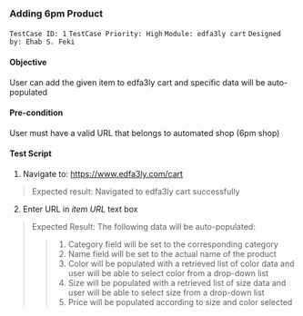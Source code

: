 ### Adding 6pm Product 
```TestCase ID: 1```
```TestCase Priority: High```
```Module: edfa3ly cart```
```Designed by: Ehab S. Feki```

#### Objective
User can add the given item to edfa3ly cart and specific data will be auto-populated
#### Pre-condition
User must have a valid URL that belongs to automated shop (6pm shop)
#### Test Script
1. Navigate to: https://www.edfa3ly.com/cart
> Expected result: Navigated to edfa3ly cart successfully
2. Enter URL in *item URL* text box
> Expected Result: The following data will be auto-populated:
>> 1. Category field will be set to the corresponding category
>> 2. Name field will be set to the actual name of the product
>> 3. Color will be populated with a retrieved list of color data and user will be able to select color from a drop-down list
>> 4. Size will be populated with a retrieved list of size data and user will be able to select size from a drop-down list
>> 5. Price will be populated according to size and color selected
